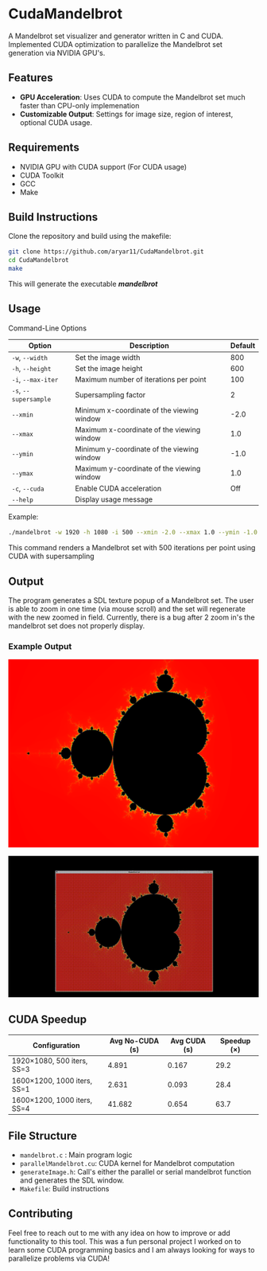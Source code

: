 # CudaMandelbrot

A Mandelbrot set visualizer and generator written in C and CUDA. Implemented CUDA optimization to parallelize the Mandelbrot set generation via NVIDIA GPU's.

## Features

- **GPU Acceleration**: Uses CUDA to compute the Mandelbrot set much faster than CPU-only implemenation
- **Customizable Output**: Settings for image size, region of interest, optional CUDA usage. 

## Requirements

- NVIDIA GPU with CUDA support (For CUDA usage)
- CUDA Toolkit
- GCC
- Make

## Build Instructions

Clone the repository and build using the makefile:

```bash
git clone https://github.com/aryar11/CudaMandelbrot.git
cd CudaMandelbrot
make
```

This will generate the executable ***mandelbrot***

## Usage

Command-Line Options

| Option                | Description                                | Default |
| --------------------- | ------------------------------------------ | ------- |
| `-w`, `--width`       | Set the image width                        | 800     |
| `-h`, `--height`      | Set the image height                       | 600     |
| `-i`, `--max-iter`    | Maximum number of iterations per point     | 100     |
| `-s`, `--supersample` | Supersampling factor                       | 2       |
| `--xmin`              | Minimum x-coordinate of the viewing window | -2.0    |
| `--xmax`              | Maximum x-coordinate of the viewing window | 1.0     |
| `--ymin`              | Minimum y-coordinate of the viewing window | -1.0    |
| `--ymax`              | Maximum y-coordinate of the viewing window | 1.0     |
| `-c`, `--cuda`        | Enable CUDA acceleration                   | Off     |
| `--help`              | Display usage message                      |         |


Example:

```bash
./mandelbrot -w 1920 -h 1080 -i 500 --xmin -2.0 --xmax 1.0 --ymin -1.0 --ymax 1.0 -s 4 -c
```

This command renders a Mandelbrot set with 500 iterations per point using CUDA with supersampling

## Output

The program generates a SDL texture popup of a Mandelbrot set. The user is able to zoom in one time (via mouse scroll) and the set will regenerate with the new zoomed in field. Currently, there is a bug after 2 zoom in's the mandelbrot set does not properly display. 

### Example Output

![image](exampleOutput.png)

<img src="zoomInExample.gif" alt="Zoom In Example" width="600"/>


## CUDA Speedup

| Configuration                                 | Avg No-CUDA (s) | Avg CUDA (s) | Speedup (×) |
| --------------------------------------------- | --------------- | ------------ | ----------- |
| 1920×1080, 500 iters, SS=3  | 4.891  | 0.167   | 29.2   |
| 1600×1200, 1000 iters, SS=1 | 2.631    | 0.093     | 28.4     |
| 1600×1200, 1000 iters, SS=4 | 41.682 | 0.654 | 63.7 |


## File Structure

- `mandelbrot.c` : Main program logic 
- `parallelMandelbrot.cu`: CUDA kernel for Mandelbrot computation
- `generateImage.h`: Call's either the parallel or serial mandelbrot function and generates the SDL window.
- `Makefile`: Build instructions

## Contributing

Feel free to reach out to me with any idea on how to improve or add functionality to this tool. This was a fun personal project I worked on to learn some CUDA programming basics and I am always looking for ways to parallelize problems via CUDA!
